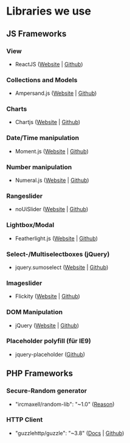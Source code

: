 # Libraries we use
## JS Frameworks
### View
- ReactJS ([Website](https://facebook.github.io/react/) | [Github](https://github.com/facebook/react))

### Collections and Models
- Ampersand.js ([Website](https://ampersandjs.com/) | [Github](https://github.com/ampersandjs))

### Charts
- Chartjs ([Website](http://www.chartjs.org/) | [Github](https://github.com/chartjs/Chart.js))

### Date/Time manipulation
- Moment.js ([Website](http://momentjs.com/) | [Github](https://github.com/moment/moment/))

### Number manipulation
- Numeral.js ([Website](http://numeraljs.com/) | [Github](https://github.com/adamwdraper/Numeral-js))

### Rangeslider
- noUiSlider ([Website](http://refreshless.com/nouislider/) | [Github](https://github.com/leongersen/noUiSlider))

### Lightbox/Modal
- Featherlight.js ([Website](http://noelboss.github.io/featherlight/) | [Github](https://github.com/noelboss/featherlight/))

### Select-/Multiselectboxes (jQuery)
- jquery.sumoselect ([Website](http://hemantnegi.github.io/jquery.sumoselect/) | [Github](https://github.com/HemantNegi/jquery.sumoselect))

### Imageslider
- Flickity ([Website](http://flickity.metafizzy.co/) | [Github](https://github.com/metafizzy/flickity))

### DOM Manipulation
- jQuery ([Website](https://jquery.com/) | [Github](https://github.com/jquery/jquery))

### Placeholder polyfill (für IE9)
- jquery-placeholder ([Github](https://github.com/mathiasbynens/jquery-placeholder))

## PHP Frameworks
### Secure-Random generator
- "ircmaxell/random-lib": "~1.0" ([Reason](http://stackoverflow.com/questions/4356289/php-random-string-generator/31107425#31107425))

### HTTP Client
- "guzzlehttp/guzzle": "~3.8" ([Docs](http://guzzle3.readthedocs.io/docs.html) | [Github](https://github.com/guzzle/guzzle))
